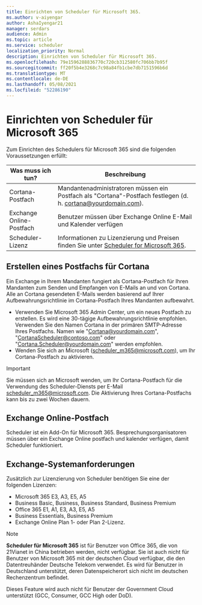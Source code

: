 ```yaml
---
title: Einrichten von Scheduler für Microsoft 365.
ms.author: v-aiyengar
author: AshaIyengar21
manager: serdars
audience: Admin
ms.topic: article
ms.service: scheduler
localization_priority: Normal
description: Einrichten von Scheduler für Microsoft 365.
ms.openlocfilehash: 79e1596288836770c720cb312580fc706bb7b95f
ms.sourcegitcommit: ff20f5b4e3268c7c98a84fb1cbe7db7151596b6d
ms.translationtype: MT
ms.contentlocale: de-DE
ms.lasthandoff: 05/08/2021
ms.locfileid: "52286190"
---
```

# <a name="setting-up-scheduler-for-microsoft-365"></a>Einrichten von Scheduler für Microsoft 365

Zum Einrichten des Schedulers für Microsoft 365 sind die folgenden Voraussetzungen erfüllt:

|**Was muss ich tun?** |**Beschreibung** |
|-------------------|-------------|
|Cortana-Postfach |Mandantenadministratoren müssen ein Postfach als "Cortana"-Postfach festlegen (d. h. cortana@yourdomain.com).         |
|Exchange Online-Postfach |Benutzer müssen über Exchange Online E-Mail und Kalender verfügen         |
|Scheduler-Lizenz |Informationen zu Lizenzierung und Preisen finden Sie unter [Scheduler for Microsoft 365](https://www.microsoft.com/microsoft-365/meeting-scheduler-pricing).        |

## <a name="create-a-mailbox-for-cortana"></a>Erstellen eines Postfachs für Cortana
Ein Exchange in Ihrem Mandanten fungiert als Cortana-Postfach für Ihren Mandanten zum Senden und Empfangen von E-Mails an und von Cortana. Alle an Cortana gesendeten E-Mails werden basierend auf Ihrer Aufbewahrungsrichtlinie im Cortana-Postfach Ihres Mandanten aufbewahrt.

- Verwenden Sie Microsoft 365 Admin Center, um ein neues Postfach zu erstellen. Es wird eine 30-tägige Aufbewahrungsrichtlinie empfohlen. Verwenden Sie den Namen Cortana in der primären SMTP-Adresse Ihres Postfachs. Namen wie "Cortana@yourdomain.com", "CortanaScheduler@contoso.com" oder "Cortana.Scheduler@yourdomain.com" werden empfohlen.
- Wenden Sie sich an Microsoft (scheduler_m365@microsoft.com), um Ihr Cortana-Postfach zu aktivieren. 

> [!IMPORTANT]
> Sie müssen sich an Microsoft wenden, um Ihr Cortana-Postfach für die Verwendung des Scheduler-Diensts per E-Mail scheduler_m365@microsoft.com. Die Aktivierung Ihres Cortana-Postfachs kann bis zu zwei Wochen dauern.

## <a name="exchange-online-mailbox"></a>Exchange Online-Postfach
Scheduler ist ein Add-On für Microsoft 365. Besprechungsorganisatoren müssen über ein Exchange Online postfach und kalender verfügen, damit Scheduler funktioniert.

## <a name="exchange-requirements"></a>Exchange-Systemanforderungen

Zusätzlich zur Lizenzierung von Scheduler benötigen Sie eine der folgenden Lizenzen:

- Microsoft 365 E3, A3, E5, A5
- Business Basic, Business, Business Standard, Business Premium
- Office 365 E1, A1, E3, A3, E5, A5
- Business Essentials, Business Premium
- Exchange Online Plan 1- oder Plan 2-Lizenz. 

> [!Note]
> **Scheduler für Microsoft 365** ist für Benutzer von Office 365, die von 21Vianet in China betrieben werden, nicht verfügbar. Sie ist auch nicht für Benutzer von Microsoft 365 mit der deutschen Cloud verfügbar, die den Datentreuhänder Deutsche Telekom verwendet. Es wird für Benutzer in Deutschland unterstützt, deren Datenspeicherort sich nicht im deutschen Rechenzentrum befindet.
>
>Dieses Feature wird auch nicht für Benutzer der Government Cloud unterstützt (GCC, Consumer, GCC High oder DoD).
